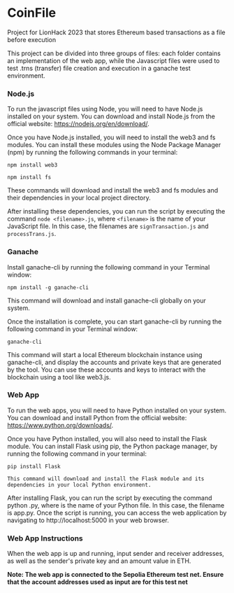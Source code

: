 # CoinFile
Project for LionHack 2023 that stores Ethereum based transactions as a file before execution

This project can be divided into three groups of files: each folder contains an implementation of the web app, while the Javascript files were used to test .trns (transfer) file creation and execution in a ganache test environment.

### Node.js

To run the javascript files using Node, you will need to have Node.js installed on your system. You can download and install Node.js from the official website: https://nodejs.org/en/download/.

Once you have Node.js installed, you will need to install the web3 and fs modules. You can install these modules using the Node Package Manager (npm) by running the following commands in your terminal:

`npm install web3`

`npm install fs`

These commands will download and install the web3 and fs modules and their dependencies in your local project directory.

After installing these dependencies, you can run the script by executing the command `node <filename>.js`, where `<filename>` is the name of your JavaScript file. In this case, the filenames are `signTransaction.js` and `processTrans.js`.

### Ganache
Install ganache-cli by running the following command in your Terminal window:

`npm install -g ganache-cli`

This command will download and install ganache-cli globally on your system.

Once the installation is complete, you can start ganache-cli by running the following command in your Terminal window:

`ganache-cli`

This command will start a local Ethereum blockchain instance using ganache-cli, and display the accounts and private keys that are generated by the tool. You can use these accounts and keys to interact with the blockchain using a tool like web3.js.

### Web App

To run the web apps, you will need to have Python installed on your system. You can download and install Python from the official website: https://www.python.org/downloads/.

Once you have Python installed, you will also need to install the Flask module. You can install Flask using pip, the Python package manager, by running the following command in your terminal:

`pip install Flask`

`This command will download and install the Flask module and its dependencies in your local Python environment.`

After installing Flask, you can run the script by executing the command python <filename>.py, where <filename> is the name of your Python file. In this case, the filename is app.py. Once the script is running, you can access the web application by navigating to http://localhost:5000 in your web browser.

### Web App Instructions
When the web app is up and running, input sender and receiver addresses, as well as the sender's private key and an amount value in ETH.

**Note: The web app is connected to the Sepolia Ethereum test net. Ensure that the account addresses used as input are for this test net**
